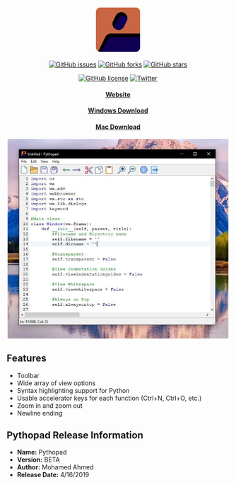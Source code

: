 <h3 align="center">
  <a href="https://mhsaia.me/pythopad" target="_blank">
    <img src="img/logo.png" alt="Pythopad"/>
  </a>
</h3>
<p align="center">
<a href="https://github.com/mhsaia/pythopad/issues"><img alt="GitHub issues" src="https://img.shields.io/github/issues/mhsaia/pythopad"></a>
  <a href="https://github.com/mhsaia/pythopad/network"><img alt="GitHub forks" src="https://img.shields.io/github/forks/mhsaia/pythopad"></a>
  <a href="https://github.com/mhsaia/pythopad/stargazers"><img alt="GitHub stars" src="https://img.shields.io/github/stars/mhsaia/pythopad"></a>
 </p>
 <p align="center">
  <a href="https://github.com/mhsaia/pythopad/blob/main/LICENSE"><img alt="GitHub license" src="https://img.shields.io/github/license/mhsaia/pythopad"></a>
  <a href="https://twitter.com/intent/tweet?text=Wow:&url=https%3A%2F%2Fgithub.com%2Fmhsaia%2Fpythopad%2F"><img alt="Twitter" src="https://img.shields.io/twitter/url?style=social"></a>
  </p>
<h4 align="center">
  <a href="https://mhsaia.me/pythopad" target="_blank">Website</a>
</h4>
<h4 align="center">
  <a href="https://mhsaia.me/pythopad" target="_blank">Windows Download</a>
</h4>
<h4 align="center">
  <a href="https://mhsaia.me/pythopad" target="_blank">Mac Download</a>
</h4>
<p align="center">
  <a href="https://mhsaia.me/pythopad" target="_blank">
    <img src="img/ss.JPG" width = "500" alt="Screenshot"/>
  </a>
</p>


## Features
- Toolbar
- Wide array of view options
- Syntax highlighting support for Python
- Usable accelerator keys for each function (Ctrl+N, Ctrl+O, etc.)
- Zoom in and zoom out
- Newline ending

## Pythopad Release Information
- **Name:** Pythopad
- **Version:** BETA
- **Author:** Mohamed Ahmed
- **Release Date:** 4/16/2019
